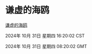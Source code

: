 # 谦虚的海鸥
[谦虚的海鸥](http://219.139.197.74:56308/qxdho/course/base/hotlink/index.php)

2024年 10月 31日 星期四 16:20:02 CST

2024年 10月 31日 星期四 08:20:02 GMT
